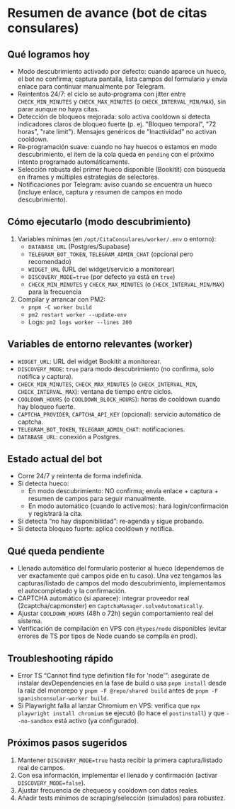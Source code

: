 # Resumen de avance (bot de citas consulares)

## Qué logramos hoy
- Modo descubrimiento activado por defecto: cuando aparece un hueco, el bot no confirma; captura pantalla, lista campos del formulario y envía enlace para continuar manualmente por Telegram.
- Reintentos 24/7: el ciclo se auto‐programa con jitter entre `CHECK_MIN_MINUTES` y `CHECK_MAX_MINUTES` (o `CHECK_INTERVAL_MIN/MAX`), sin parar aunque no haya citas.
- Detección de bloqueos mejorada: solo activa cooldown si detecta indicadores claros de bloqueo fuerte (p. ej. "Bloqueo temporal", "72 horas", "rate limit"). Mensajes genéricos de "Inactividad" no activan cooldown.
- Re‐programación suave: cuando no hay huecos o estamos en modo descubrimiento, el item de la cola queda en `pending` con el próximo intento programado automáticamente.
- Selección robusta del primer hueco disponible (Bookitit) con búsqueda en iframes y múltiples estrategias de selectores.
- Notificaciones por Telegram: aviso cuando se encuentra un hueco (incluye enlace, captura y resumen de campos en modo descubrimiento).

## Cómo ejecutarlo (modo descubrimiento)
1) Variables mínimas (en `/opt/CitaConsulares/worker/.env` o entorno):
   - `DATABASE_URL` (Postgres/Supabase)
   - `TELEGRAM_BOT_TOKEN`, `TELEGRAM_ADMIN_CHAT` (opcional pero recomendado)
   - `WIDGET_URL` (URL del widget/servicio a monitorear)
   - `DISCOVERY_MODE=true` (por defecto ya está en `true`)
   - `CHECK_MIN_MINUTES` y `CHECK_MAX_MINUTES` (o `CHECK_INTERVAL_MIN/MAX`) para la frecuencia
2) Compilar y arrancar con PM2:
   - `pnpm -C worker build`
   - `pm2 restart worker --update-env`
   - Logs: `pm2 logs worker --lines 200`

## Variables de entorno relevantes (worker)
- `WIDGET_URL`: URL del widget Bookitit a monitorear.
- `DISCOVERY_MODE`: `true` para modo descubrimiento (no confirma, solo notifica y captura).
- `CHECK_MIN_MINUTES`, `CHECK_MAX_MINUTES` (o `CHECK_INTERVAL_MIN`, `CHECK_INTERVAL_MAX`): ventana de tiempo entre ciclos.
- `COOLDOWN_HOURS` (o `COOLDOWN_BLOCK_HOURS`): horas de cooldown cuando hay bloqueo fuerte.
- `CAPTCHA_PROVIDER`, `CAPTCHA_API_KEY` (opcional): servicio automático de captcha.
- `TELEGRAM_BOT_TOKEN`, `TELEGRAM_ADMIN_CHAT`: notificaciones.
- `DATABASE_URL`: conexión a Postgres.

## Estado actual del bot
- Corre 24/7 y reintenta de forma indefinida.
- Si detecta hueco:
  - En modo descubrimiento: NO confirma; envía enlace + captura + resumen de campos para seguir manualmente.
  - En modo automático (cuando lo activemos): hará login/confirmación y registrará la cita.
- Si detecta “no hay disponibilidad”: re‐agenda y sigue probando.
- Si detecta bloqueo fuerte: aplica cooldown y notifica.

## Qué queda pendiente
- Llenado automático del formulario posterior al hueco (dependemos de ver exactamente qué campos pide en tu caso). Una vez tengamos las capturas/listado de campos del modo descubrimiento, implementamos el autocompletado y la confirmación.
- CAPTCHA automático (si aparece): integrar proveedor real (2captcha/capmonster) en `CaptchaManager.solveAutomatically`.
- Ajustar `COOLDOWN_HOURS` (48h o 72h) según comportamiento real del sistema.
- Verificación de compilación en VPS con `@types/node` disponibles (evitar errores de TS por tipos de Node cuando se compila en prod).

## Troubleshooting rápido
- Error TS “Cannot find type definition file for 'node'”: asegúrate de instalar devDependencies en la fase de build o usa `pnpm install` desde la raíz del monorepo y `pnpm -F @repo/shared build` antes de `pnpm -F spanishconsular-worker build`.
- Si Playwright falla al lanzar Chromium en VPS: verifica que `npx playwright install chromium` se ejecutó (lo hace el `postinstall`) y que `--no-sandbox` está activo (ya configurado).

## Próximos pasos sugeridos
1) Mantener `DISCOVERY_MODE=true` hasta recibir la primera captura/listado real de campos.
2) Con esa información, implementar el llenado y confirmación (activar `DISCOVERY_MODE=false`).
3) Ajustar frecuencia de chequeos y cooldown con datos reales.
4) Añadir tests mínimos de scraping/selección (simulados) para robustez.


